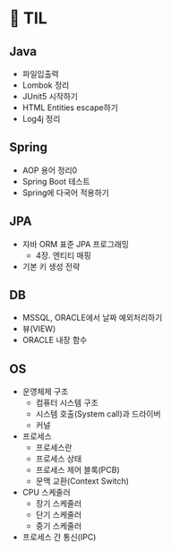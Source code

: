 # :seedling: TIL 

## Java
- 파일입출력
- Lombok 정리
- JUnit5 시작하기
- HTML Entities escape하기
- Log4j 정리

## Spring
- AOP 용어 정리0
- Spring Boot 테스트
- Spring에 다국어 적용하기

## JPA
- 자바 ORM 표준 JPA 프로그래밍
    - 4장. 엔티티 매핑 
- 기본 키 생성 전략

## DB
- MSSQL, ORACLE에서 날짜 예외처리하기
- 뷰(VIEW)
- ORACLE 내장 함수

## OS
- 운영체제 구조
    - 컴퓨터 시스템 구조
    - 시스템 호출(System call)과 드라이버
    - 커널
- 프로세스
    - 프로세스란
    - 프로세스 상태
    - 프로세스 제어 블록(PCB)
    - 문맥 교환(Context Switch)
- CPU 스케줄러
    - 장기 스케줄러
    - 단기 스케줄러
    - 중기 스케줄러
- 프로세스 간 통신(IPC)

